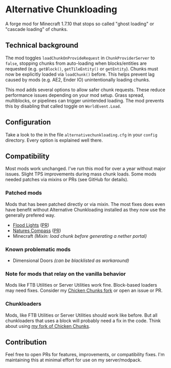 # Alternative Chunkloading

A forge mod for Minecraft 1.7.10 that stops so called "ghost loading" or "cascade loading" of chunks.

## Technical background

The mod toggles `loadChunkOnProvideRequest` in `ChunkProviderServer` to `false`, stopping chunks from auto-loading when blocks/entities are requested (e.g. `getBlock()`, `getTileEntity()` or `getEntity`). Chunks must now be explicitly loaded via `loadChunk()` before. This helps prevent lag caused by mods (e.g. AE2, Ender IO) unintentionally loading chunks.

This mod adds several options to allow safer chunk requests. These reduce performance issues depending on your mod setup. Grass spread, multiblocks, or pipelines can trigger unintended loading. The mod prevents this by disabling that called toggle on `WorldEvent.Load`.

## Configuration

Take a look to the in the file `alternativechunkloading.cfg` in your `config` directory. Every option is explained well there.

## Compatibility

Most mods work unchanged. I've run this mod for over a year without major issues. Slight TPS improvements during mass chunk loads. Some mods needed patches via mixins or PRs (see GitHub for details).

### Patched mods

Mods that has been patched directly or via mixin. The most fixes does even have benefit without Alternative Chunkloading installed as they now use the generally prefered way.

- [Flood Lights](https://github.com/GTNewHorizons/NaturesCompass) ([PR](https://github.com/GTNewHorizons/FloodLights/pull/8))
- [Natures Compass](https://github.com/GTNewHorizons/NaturesCompass) ([PR](https://github.com/GTNewHorizons/NaturesCompass/pull/10))
- Minecraft *(Mixin: load chunk before generating a nether portal)*

### Known problematic mods

- Dimensional Doors *(can be blacklisted as workaround)*

### Note for mods that relay on the vanilla behavior

Mods like FTB Utilities or Server Utilities work fine. Block-based loaders may need fixes. Consider my [Chicken Chunks fork](https://github.com/Pilzinsel64/ChickenChunks/) or open an issue or PR.

### Chunkloaders

Mods, like FTB Utilities or Server Utilities should work like before. But all chunkloaders that uses a block will probably need a fix in the code. Think about using [my fork of Chicken Chunks](https://github.com/Pilzinsel64/ChickenChunks/).

## Contribution

Feel free to open PRs for features, improvements, or compatibility fixes. I'm maintaining this at minimal effort for use on my server/modpack.
